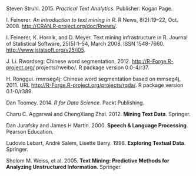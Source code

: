 Steven Struhl. 2015. *Practical Text Analytics*. Publisher: Kogan Page.I. Feinerer. *An introduction to text mining in R*. R News, 8(2):19–22, Oct. 2008.http://CRAN.R-project.org/doc/Rnews/.I. Feinerer, K. Hornik, and D. Meyer. Text mining infrastructure in R. Journal of Statistical Software, 25(5):1–54, March 2008. ISSN 1548-7660. http://www.jstatsoft.org/v25/i05.J. Li. Rwordseg: Chinese word segmentation, 2012. http://R-Forge.R-project.org/ projects/rweibo/. R package version 0.0-4/r37.H. Ronggui. rmmseg4j: Chinese word segmentation based on mmseg4j, 2011. URL http://R-Forge.R-project.org/projects/rqda/. R package version 0.1-0/r389.Dan Toomey. 2014. *R for Data Science*. Packt Publishing.Charu C. Aggarwal and ChengXiang Zhai. 2012. **Mining Text Data**. Springer.Dan Jurafsky and James H Martin. 2000. **Speech & Language Processing**. Pearson Education.Ludovic Lebart, André Salem, Lisette Berry. 1998. **Exploring Textual Data**. Springer.Sholom M. Weiss, et al. 2005. **Text Mining: Predictive Methods for Analyzing Unstructured Information**. Springer.